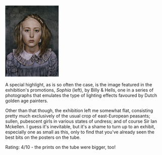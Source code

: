 <!--
.. title: National Portrait Gallery Photographic Portrait Prize 2007
.. slug: national-portrait-gallery-photographic-portrait-prize-2007
.. date: 2008-01-23 16:19:35-06:00
.. tags: Exhibits
.. link: 
.. description: 
.. type: text
-->


![Sophia](/files/2008/01/pppsophia.jpg)

A special highlight, as is so often the case, is the image
featured in the exhibition's promotions, *Sophia* (left), by Billy &
Hells, one in a series of photographs that emulates the type of lighting
effects favoured by Dutch golden age painters.

Other than that though, the exhibition left me somewhat flat, consisting
pretty much exclusively of the usual crop of east-European peasants;
sullen, pubescent girls in various states of undress; and of course Sir
Ian Mckellen. I guess it's inevitable, but it's a shame to turn up to an
exhibit, especially one as small as this, only to find that you've
already seen the best bits on the posters on the tube.

Rating: 4/10 - the prints on the tube were bigger, too!